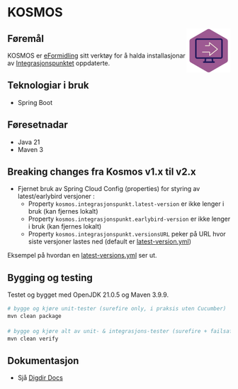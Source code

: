 # KOSMOS

<img style="float:right" width="100" height="100" src="docs/EF.png" alt="KOSMOS - ein komponent i eFormidling">

## Føremål
KOSMOS er [eFormidling](https://docs.digdir.no/docs/eFormidling/Introduksjon/) sitt verktøy for å halda installasjonar av [Integrasjonspunktet](https://github.com/felleslosninger/efm-integrasjonspunkt/) oppdaterte.

## Teknologiar i bruk
- Spring Boot

## Føresetnadar
- Java 21
- Maven 3

## Breaking changes fra Kosmos v1.x til v2.x
-  Fjernet bruk av Spring Cloud Config (properties) for styring av latest/earlybird versjoner :
    - Property `kosmos.integrasjonspunkt.latest-version` er ikke lenger i bruk (kan fjernes lokalt)
    - Property `kosmos.integrasjonspunkt.earlybird-version` er ikke lenger i bruk (kan fjernes lokalt)
    - Property `kosmos.integrasjonspunkt.versionsURL` peker på URL hvor siste versjoner lastes ned (default er [latest-version.yml](https://raw.githubusercontent.com/felleslosninger/efm-integrasjonspunkt/refs/heads/main/latest-versions.yml))

Eksempel på hvordan en [latest-versions.yml](src/test/resources/versions/latest-versions.yml) ser ut. 

## Bygging og testing
Testet og bygget med OpenJDK 21.0.5 og Maven 3.9.9.

```bash
# bygge og kjøre unit-tester (surefire only, i praksis uten Cucumber)
mvn clean package

# bygge og kjøre alt av unit- & integrasjons-tester (surefire + failsafe)
mvn clean verify
```

## Dokumentasjon
- Sjå [Digdir Docs](https://docs.digdir.no/docs/eFormidling/installasjon/automatisk_oppgradering)
